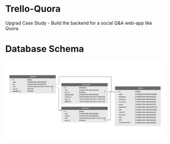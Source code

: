# Trello-Quora
Upgrad Case Study - Build the backend for a social Q&amp;A web-app like Quora.

# Database Schema
<img src="images/DatabaseSchema.jpg">